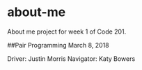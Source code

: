 # about-me
About me project for week 1 of Code 201.

##Pair Programming
March 8, 2018

Driver: Justin Morris
Navigator: Katy Bowers
